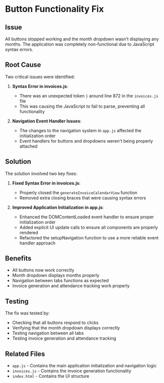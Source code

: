 # Button Functionality Fix

## Issue
All buttons stopped working and the month dropdown wasn't displaying any months. The application was completely non-functional due to JavaScript syntax errors.

## Root Cause
Two critical issues were identified:

1. **Syntax Error in invoices.js**: 
   - There was an unexpected token `}` around line 872 in the `invoices.js` file
   - This was causing the JavaScript to fail to parse, preventing all functionality

2. **Navigation Event Handler Issues**:
   - The changes to the navigation system in `app.js` affected the initialization order
   - Event handlers for buttons and dropdowns weren't being properly attached

## Solution
The solution involved two key fixes:

1. **Fixed Syntax Error in invoices.js**:
   - Properly closed the `generateInvoiceCalendarView` function
   - Removed extra closing braces that were causing syntax errors

2. **Improved Application Initialization in app.js**:
   - Enhanced the DOMContentLoaded event handler to ensure proper initialization order
   - Added explicit UI update calls to ensure all components are properly rendered
   - Refactored the setupNavigation function to use a more reliable event handler approach

## Benefits
- All buttons now work correctly
- Month dropdown displays months properly
- Navigation between tabs functions as expected
- Invoice generation and attendance tracking work properly

## Testing
The fix was tested by:
- Checking that all buttons respond to clicks
- Verifying that the month dropdown displays correctly
- Testing navigation between all tabs
- Testing invoice generation and attendance tracking

## Related Files
- `app.js` - Contains the main application initialization and navigation logic
- `invoices.js` - Contains the invoice generation functionality
- `index.html` - Contains the UI structure
